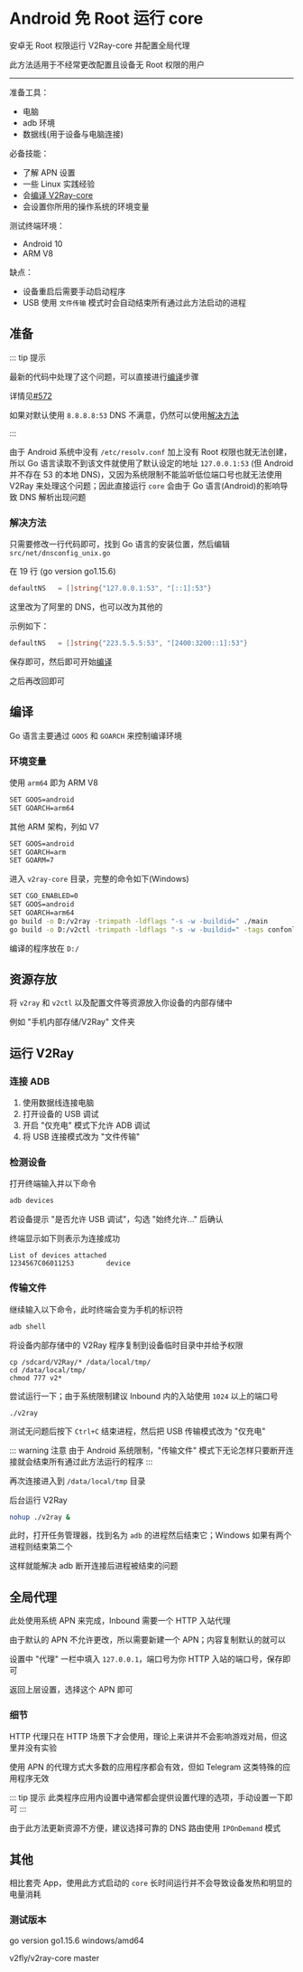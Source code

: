 # Android 免 Root 运行 core

安卓无 Root 权限运行 V2Ray-core 并配置全局代理

此方法适用于不经常更改配置且设备无 Root 权限的用户
___

准备工具：

* 电脑
* adb 环境
* 数据线(用于设备与电脑连接)

必备技能：

* 了解 APN 设置
* 一些 Linux 实践经验
* 会[编译 V2Ray-core](https://www.v2fly.org/developer/intro/compile.html#%E5%A4%9A%E7%A7%8D%E6%9E%84%E5%BB%BA%E6%96%B9%E5%BC%8F)
* 会设置你所用的操作系统的环境变量

测试终端环境：

* Android 10
* ARM V8

缺点：

* 设备重启后需要手动启动程序
* USB 使用 `文件传输` 模式时会自动结束所有通过此方法启动的进程

## 准备

::: tip 提示

最新的代码中处理了这个问题，可以直接进行[编译](#编译)步骤

详情见[#572](https://github.com/v2fly/v2ray-core/pull/572)

如果对默认使用 `8.8.8.8:53` DNS 不满意，仍然可以使用[解决方法](#解决方法)

:::

由于 Android 系统中没有 `/etc/resolv.conf` 加上没有 Root 权限也就无法创建，所以 Go 语言读取不到该文件就使用了默认设定的地址 `127.0.0.1:53` (但 Android 并不存在 53 的本地 DNS)，又因为系统限制不能监听低位端口号也就无法使用
V2Ray 来处理这个问题；因此直接运行 `core` 会由于 Go 语言(Android)的影响导致 DNS 解析出现问题

### 解决方法

只需要修改一行代码即可，找到 Go 语言的安装位置，然后编辑 `src/net/dnsconfig_unix.go`

在 19 行 (go version go1.15.6)

```go
defaultNS   = []string{"127.0.0.1:53", "[::1]:53"}
```

这里改为了阿里的 DNS，也可以改为其他的

示例如下：

```go
defaultNS   = []string{"223.5.5.5:53", "[2400:3200::1]:53"}
```

保存即可，然后即可开始[编译](#编译)

之后再改回即可

## 编译

Go 语言主要通过 `GOOS` 和 `GOARCH` 来控制编译环境

### 环境变量

使用 `arm64` 即为 ARM V8

```bash
SET GOOS=android
SET GOARCH=arm64
```

其他 ARM 架构，列如 V7

```bash
SET GOOS=android
SET GOARCH=arm
SET GOARM=7
```

进入 `v2ray-core` 目录，完整的命令如下(Windows)

```bash
SET CGO_ENABLED=0
SET GOOS=android
SET GOARCH=arm64
go build -o D:/v2ray -trimpath -ldflags "-s -w -buildid=" ./main
go build -o D:/v2ctl -trimpath -ldflags "-s -w -buildid=" -tags confonly ./infra/control/main
```

编译的程序放在 `D:/`

## 资源存放

将 `v2ray` 和 `v2ctl` 以及配置文件等资源放入你设备的内部存储中

例如 "手机内部存储/V2Ray" 文件夹

## 运行 V2Ray

### 连接 ADB

1. 使用数据线连接电脑
2. 打开设备的 USB 调试
3. 开启 "仅充电" 模式下允许 ADB 调试
4. 将 USB 连接模式改为 "文件传输"

### 检测设备

打开终端输入并以下命令

```bash
adb devices
```

若设备提示 "是否允许 USB 调试"，勾选 "始终允许..." 后确认

终端显示如下则表示为连接成功

```
List of devices attached
1234567C06011253        device
```

### 传输文件

继续输入以下命令，此时终端会变为手机的标识符

```bash
adb shell
```

将设备内部存储中的 V2Ray 程序复制到设备临时目录中并给予权限

```
cp /sdcard/V2Ray/* /data/local/tmp/
cd /data/local/tmp/
chmod 777 v2*
```

尝试运行一下；由于系统限制建议 Inbound 内的入站使用 `1024` 以上的端口号

```
./v2ray
```

测试无问题后按下 `Ctrl+C` 结束进程，然后把 USB 传输模式改为 "仅充电"

::: warning 注意
由于 Android 系统限制，"传输文件" 模式下无论怎样只要断开连接就会结束所有通过此方法运行的程序
:::

再次连接进入到 `/data/local/tmp` 目录

后台运行 V2Ray

```bash
nohup ./v2ray &
```

此时，打开任务管理器，找到名为 `adb` 的进程然后结束它；Windows 如果有两个进程则结束第二个

这样就能解决 adb 断开连接后进程被结束的问题

## 全局代理

此处使用系统 APN 来完成，Inbound 需要一个 HTTP 入站代理

由于默认的 APN 不允许更改，所以需要新建一个 APN；内容复制默认的就可以

设置中 "代理" 一栏中填入 `127.0.0.1`，端口号为你 HTTP 入站的端口号，保存即可

返回上层设置，选择这个 APN 即可

### 细节

HTTP 代理只在 HTTP 场景下才会使用，理论上来讲并不会影响游戏对局，但这里并没有实验

使用 APN 的代理方式大多数的应用程序都会有效，但如 Telegram 这类特殊的应用程序无效

::: tip 提示
此类程序应用内设置中通常都会提供设置代理的选项，手动设置一下即可
:::

由于此方法更新资源不方便，建议选择可靠的 DNS 路由使用 `IPOnDemand` 模式

## 其他

相比套壳 App，使用此方式启动的 `core` 长时间运行并不会导致设备发热和明显的电量消耗

### 测试版本

go version go1.15.6 windows/amd64

v2fly/v2ray-core master